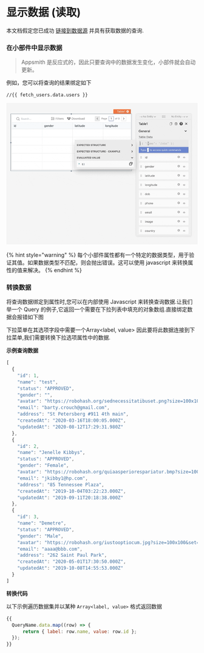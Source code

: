 # 显示数据 (读取)

本文档假定您已成功 [链接到数据源](https://docs.appsmith.com/core-concepts/connecting-to-data-sources) 并具有获取数据的查询.

### 在小部件中显示数据 <a href="#e5-b0-8f-e9-83-a8-e4-bb-b6" id="e5-b0-8f-e9-83-a8-e4-bb-b6"></a>

> Appsmith 是反应式的，因此只要查询中的数据发生变化，小部件就会自动更新。

例如，您可以将查询的结果绑定如下

```
//{{ fetch_users.data.users }}
```

![](../../../.gitbook/assets/111.gif)

{% hint style="warning" %}
每个小部件属性都有一个特定的数据类型，用于验证其值。如果数据类型不匹配，则会抛出错误。这可以使用 javascript 来转换属性的值来解决。
{% endhint %}

### 转换数据 <a href="#e8-bd-ac-e6-8d-a2-e6-95-b0-e6-8d-ae" id="e8-bd-ac-e6-8d-a2-e6-95-b0-e6-8d-ae"></a>

将查询数据绑定到属性时,您可以在内部使用 Javascript 来转换查询数据.让我们举一个 Query 的例子,它返回一个需要在下拉列表中填充的对象数组.直接绑定数据会报错如下图

下拉菜单在其选项字段中需要一个Array\<label, value> 因此要将此数据连接到下拉菜单,我们需要转换下拉选项属性中的数据.

**示例查询数据**

```javascript
[
  {
    "id": 1,
    "name": "test",
    "status": "APPROVED",
    "gender": "",
    "avatar": "https://robohash.org/sednecessitatibuset.png?size=100x100&set=set1",
    "email": "barty.crouch@gmail.com",
    "address": "St Petersberg #911 4th main",
    "createdAt": "2020-03-16T18:00:05.000Z",
    "updatedAt": "2020-08-12T17:29:31.980Z"
  },
  {
    "id": 2,
    "name": "Jenelle Kibbys",
    "status": "APPROVED",
    "gender": "Female",
    "avatar": "https://robohash.org/quiaasperiorespariatur.bmp?size=100x100&set=set1",
    "email": "jkibby1@hp.com",
    "address": "85 Tennessee Plaza",
    "createdAt": "2019-10-04T03:22:23.000Z",
    "updatedAt": "2019-09-11T20:18:38.000Z"
  },
  {
    "id": 3,
    "name": "Demetre",
    "status": "APPROVED",
    "gender": "Male",
    "avatar": "https://robohash.org/iustooptiocum.jpg?size=100x100&set=set1",
    "email": "aaaa@bbb.com",
    "address": "262 Saint Paul Park",
    "createdAt": "2020-05-01T17:30:50.000Z",
    "updatedAt": "2019-10-08T14:55:53.000Z"
  }
]
```

**转换代码**

以下示例遍历数据集并以某种 `Array<label, value>` 格式返回数据

```javascript
{{
  QueryName.data.map((row) => {
      return { label: row.name, value: row.id };
  });
}}
```
